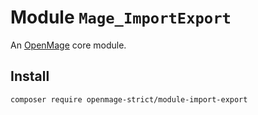 # Module `Mage_ImportExport`

An [OpenMage][1] core module.

## Install

``` bash
composer require openmage-strict/module-import-export
```

[1]: https://github.com/OpenMage/magento-lts
